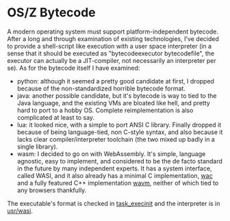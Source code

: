 OS/Z Bytecode
=============

A modern operating system must support platform-independent bytecode. After a long and through examination of existing
technologies, I've decided to provide a shell-script like execution with a user space interpreter (in a sense that it
should be executed as "bytecodeexecutor bytecodefile", the executor can actually be a JIT-compiler, not necessarily an
interpreter per se). As for the bytecode itself I have examined:

- python: although it seemed a pretty good candidate at first, I dropped because of the non-standardized horrible bytecode format.
- java: another possible candidate, but it's bytecode is way to tied to the Java language, and the existing VMs are bloated
    like hell, and pretty hard to port to a hobby OS. Complete reimplementation is also complicated at least to say.
- lua: it looked nice, with a simple to port ANSI C library. Finally dropped it because of being language-tied, non C-style
    syntax, and also because it lacks clear compiler/interpreter toolchain (the two mixed up badly in a single library).
- wasm: I decided to go on with WebAssembly. It's simple, language agnostic, easy to implement, and considered to be the
    de facto standard in the future by many independent experts. It has a system interface, called WASI, and it also already has
    a minimal C implementation, [wac](https://github.com/kanaka/wac) and a fully featured C++ implementation
    [wavm](https://github.com/WAVM/WAVM), neither of which tied to any browsers thankfully.

The executable's format is checked in [task_execinit](https://gitlab.com/bztsrc/osz/blob/master/src/core/task.c) and the
interpreter is in [usr/wasi](https://gitlab.com/bztsrc/osz/blob/master/usr/wasi).
